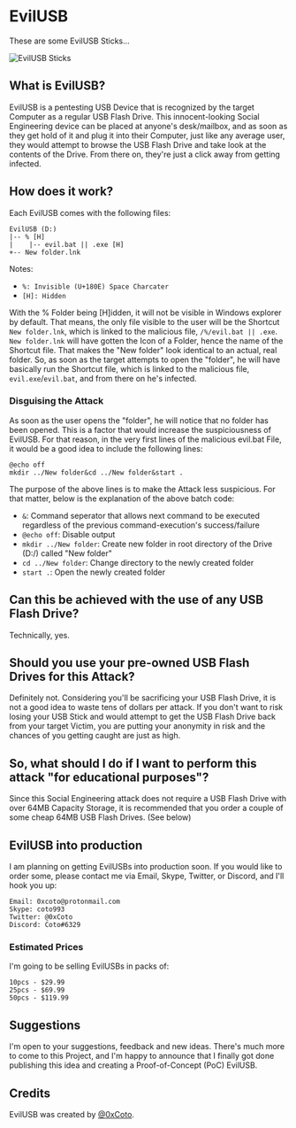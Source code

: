 # EvilUSB

These are some EvilUSB Sticks...

![EvilUSB Sticks](http://i.imgur.com/wDYmoYJ.jpg)


## What is EvilUSB?

EvilUSB is a pentesting USB Device that is recognized by the target Computer as a regular USB Flash Drive. This innocent-looking Social Engineering device can be placed at anyone's desk/mailbox, and as soon as they get hold of it and plug it into their Computer, just like any average user, they would attempt to browse the USB Flash Drive and take look at the contents of the Drive. From there on, they're just a click away from getting infected.

## How does it work?

Each EvilUSB comes with the following files:
```
EvilUSB (D:)
|-- % [H]
|    |-- evil.bat || .exe [H]
+-- New folder.lnk
```
Notes:
* `%: Invisible (U+180E) Space Charcater`
* `[H]: Hidden`

With the % Folder being [H]idden, it will not be visible in Windows explorer by default. That means, the only file visible to the user will be the Shortcut `New folder.lnk`, which is linked to the malicious file, `/%/evil.bat || .exe`. `New folder.lnk` will have gotten the Icon of a Folder, hence the name of the Shortcut file. That makes the "New folder" look identical to an actual, real folder. So, as soon as the target attempts to open the "folder", he will have basically run the Shortcut file, which is linked to the malicious file, `evil.exe`/`evil.bat`, and from there on he's infected.

### Disguising the Attack

As soon as the user opens the "folder", he will notice that no folder has been opened. This is a factor that would increase the suspiciousness of EvilUSB. For that reason, in the very first lines of the malicious evil.bat File, it would be a good idea to include the following lines:
```
@echo off
mkdir ../New folder&cd ../New folder&start .
```

The purpose of the above lines is to make the Attack less suspicious. For that matter, below is the explanation of the above batch code:
* `&`: Command seperator that allows next command to be executed regardless of the previous command-execution's success/failure
* `@echo off`: Disable output
* `mkdir ../New folder`: Create new folder in root directory of the Drive (D:/) called "New folder"
* `cd ../New folder`: Change directory to the newly created folder
* `start .`: Open the newly created folder

## Can this be achieved with the use of any USB Flash Drive?

Technically, yes.

## Should you use your pre-owned USB Flash Drives for this Attack?

Definitely not. Considering you'll be sacrificing your USB Flash Drive, it is not a good idea to waste tens of dollars per attack. If you don't want to risk losing your USB Stick and would attempt to get the USB Flash Drive back from your target Victim, you are putting your anonymity in risk and the chances of you getting caught are just as high.

## So, what should I do if I want to perform this attack "for educational purposes"?

Since this Social Engineering attack does not require a USB Flash Drive with over 64MB Capacity Storage, it is recommended that you order a couple of some cheap 64MB USB Flash Drives. (See below)

## EvilUSB into production

I am planning on getting EvilUSBs into production soon. If you would like to order some, please contact me via Email, Skype, Twitter, or Discord, and I'll hook you up:

```
Email: 0xcoto@protonmail.com
Skype: coto993
Twitter: @0xCoto
Discord: Coto#6329
```

### Estimated Prices
I'm going to be selling EvilUSBs in packs of:
```
10pcs - $29.99
25pcs - $69.99
50pcs - $119.99
```

## Suggestions

I'm open to your suggestions, feedback and new ideas. There's much more to come to this Project, and I'm happy to announce that I finally got done publishing this idea and creating a Proof-of-Concept (PoC) EvilUSB.

## Credits

EvilUSB was created by [@0xCoto](https://github.com/0xCoto).
